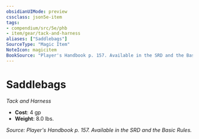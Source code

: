 ```yaml
---
obsidianUIMode: preview
cssclass: json5e-item
tags:
- compendium/src/5e/phb
- item/gear/tack-and-harness
aliases: ["Saddlebags"]
SourceType: "Magic Item"
NoteIcon: magicitem
BookSource: "Player's Handbook p. 157. Available in the SRD and the Basic Rules."
---
```

# Saddlebags
*Tack and Harness*  

- **Cost**: 4 gp
- **Weight**: 8.0 lbs.

*Source: Player's Handbook p. 157. Available in the SRD and the Basic Rules.*